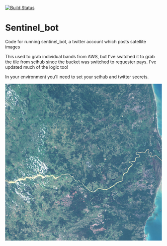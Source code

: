 [![Build Status](https://travis-ci.org/JamesOConnor/Sentinel_bot.svg?branch=master)](https://travis-ci.org/JamesOConnor/Sentinel_bot)

# Sentinel_bot
Code for running sentinel_bot, a twitter account which posts satellite images

This used to grab individual bands from AWS, but I've switched it to grab the tile from scihub since the bucket was switched to requester pays. I've updated much of the logic too!

In your environment you'll need to set your scihub and twitter secrets.

![Sample Image](Brazil.jpeg)